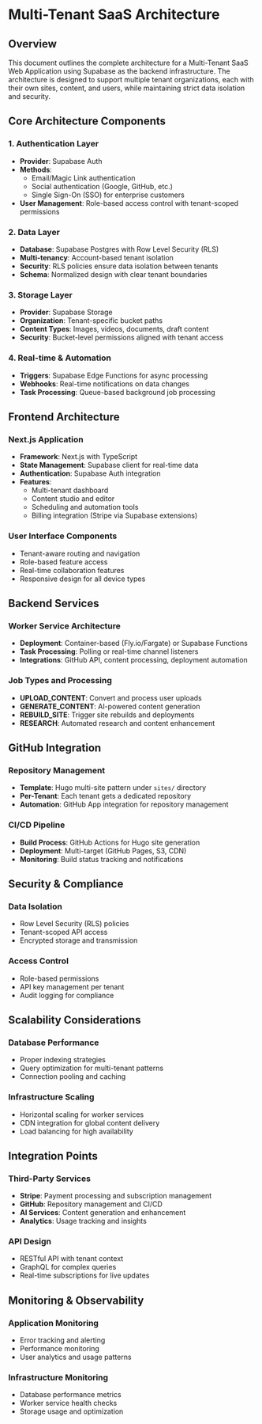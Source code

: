 # Multi-Tenant SaaS Architecture

## Overview

This document outlines the complete architecture for a Multi-Tenant SaaS Web Application using Supabase as the backend infrastructure. The architecture is designed to support multiple tenant organizations, each with their own sites, content, and users, while maintaining strict data isolation and security.

## Core Architecture Components

### 1. Authentication Layer
- **Provider**: Supabase Auth
- **Methods**: 
  - Email/Magic Link authentication
  - Social authentication (Google, GitHub, etc.)
  - Single Sign-On (SSO) for enterprise customers
- **User Management**: Role-based access control with tenant-scoped permissions

### 2. Data Layer
- **Database**: Supabase Postgres with Row Level Security (RLS)
- **Multi-tenancy**: Account-based tenant isolation
- **Security**: RLS policies ensure data isolation between tenants
- **Schema**: Normalized design with clear tenant boundaries

### 3. Storage Layer
- **Provider**: Supabase Storage
- **Organization**: Tenant-specific bucket paths
- **Content Types**: Images, videos, documents, draft content
- **Security**: Bucket-level permissions aligned with tenant access

### 4. Real-time & Automation
- **Triggers**: Supabase Edge Functions for async processing
- **Webhooks**: Real-time notifications on data changes
- **Task Processing**: Queue-based background job processing

## Frontend Architecture

### Next.js Application
- **Framework**: Next.js with TypeScript
- **State Management**: Supabase client for real-time data
- **Authentication**: Supabase Auth integration
- **Features**:
  - Multi-tenant dashboard
  - Content studio and editor
  - Scheduling and automation tools
  - Billing integration (Stripe via Supabase extensions)

### User Interface Components
- Tenant-aware routing and navigation
- Role-based feature access
- Real-time collaboration features
- Responsive design for all device types

## Backend Services

### Worker Service Architecture
- **Deployment**: Container-based (Fly.io/Fargate) or Supabase Functions
- **Task Processing**: Polling or real-time channel listeners
- **Integrations**: GitHub API, content processing, deployment automation

### Job Types and Processing
- **UPLOAD_CONTENT**: Convert and process user uploads
- **GENERATE_CONTENT**: AI-powered content generation
- **REBUILD_SITE**: Trigger site rebuilds and deployments
- **RESEARCH**: Automated research and content enhancement

## GitHub Integration

### Repository Management
- **Template**: Hugo multi-site pattern under `sites/` directory
- **Per-Tenant**: Each tenant gets a dedicated repository
- **Automation**: GitHub App integration for repository management

### CI/CD Pipeline
- **Build Process**: GitHub Actions for Hugo site generation
- **Deployment**: Multi-target (GitHub Pages, S3, CDN)
- **Monitoring**: Build status tracking and notifications

## Security & Compliance

### Data Isolation
- Row Level Security (RLS) policies
- Tenant-scoped API access
- Encrypted storage and transmission

### Access Control
- Role-based permissions
- API key management per tenant
- Audit logging for compliance

## Scalability Considerations

### Database Performance
- Proper indexing strategies
- Query optimization for multi-tenant patterns
- Connection pooling and caching

### Infrastructure Scaling
- Horizontal scaling for worker services
- CDN integration for global content delivery
- Load balancing for high availability

## Integration Points

### Third-Party Services
- **Stripe**: Payment processing and subscription management
- **GitHub**: Repository management and CI/CD
- **AI Services**: Content generation and enhancement
- **Analytics**: Usage tracking and insights

### API Design
- RESTful API with tenant context
- GraphQL for complex queries
- Real-time subscriptions for live updates

## Monitoring & Observability

### Application Monitoring
- Error tracking and alerting
- Performance monitoring
- User analytics and usage patterns

### Infrastructure Monitoring
- Database performance metrics
- Worker service health checks
- Storage usage and optimization